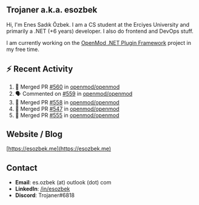 ##  Trojaner a.k.a. esozbek
Hi, I'm Enes Sadık Özbek. I am a CS student at the Erciyes University and primarily a .NET (+6 years) developer. I also do frontend and DevOps stuff.

I am currently working on the [OpenMod .NET Plugin Framework](https://github.com/openmod/openmod) project in my free time. 

## :zap: Recent Activity

<!--START_SECTION:activity-->
1. 🎉 Merged PR [#560](https://github.com/openmod/openmod/pull/560) in [openmod/openmod](https://github.com/openmod/openmod)
2. 🗣 Commented on [#559](https://github.com/openmod/openmod/issues/559) in [openmod/openmod](https://github.com/openmod/openmod)
3. 🎉 Merged PR [#558](https://github.com/openmod/openmod/pull/558) in [openmod/openmod](https://github.com/openmod/openmod)
4. 🎉 Merged PR [#547](https://github.com/openmod/openmod/pull/547) in [openmod/openmod](https://github.com/openmod/openmod)
5. 🎉 Merged PR [#555](https://github.com/openmod/openmod/pull/555) in [openmod/openmod](https://github.com/openmod/openmod)
<!--END_SECTION:activity-->

## Website / Blog
[https://esozbek.me](https://esozbek.me)

## Contact
- **Email**: es.ozbek (at) outlook (dot) com
- **LinkedIn**: [/in/esozbek](https://linkedin.com/in/esozbek)
- **Discord**: Trojaner#6818
